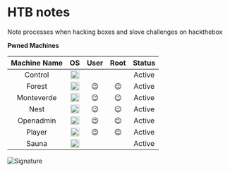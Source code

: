 # HTB notes
Note processes when hacking boxes and slove challenges on hackthebox

**Pwned Machines**

| Machine Name  | OS | User | Root | Status |
| :---: | :---: | :---: | :---: | :---: |
| Control | <img src="https://www.hackthebox.eu/images/win.png" width="20" height="20"> | | | Active |
| Forest | <img src="https://www.hackthebox.eu/images/win.png" width="20" height="20"> | :wink: | :wink: | Active |
| Monteverde | <img src="https://www.hackthebox.eu/images/win.png" width="20" height="20"> | :wink: | :wink: | Active |
| Nest | <img src="https://www.hackthebox.eu/images/win.png" width="20" height="20"> | :wink: | :wink: | Active |
| Openadmin | <img src="https://www.hackthebox.eu/images/linux.png" width="20" height="20"> | :wink: | :wink: | Active |
| Player | <img src="https://www.hackthebox.eu/images/linux.png" width="20" height="20"> | :wink: | :wink: | Active |
| Sauna | <img src="https://www.hackthebox.eu/images/win.png" width="20" height="20"> | | | Active |

![Signature](https://www.hackthebox.eu/badge/image/83903)
